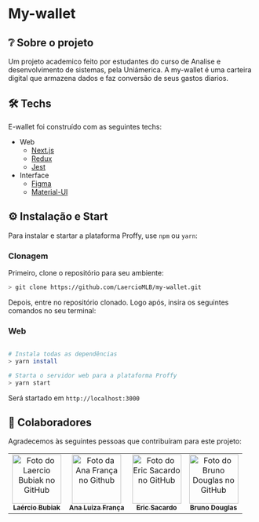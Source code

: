 # My-wallet

## ❔ Sobre o projeto

Um projeto academico feito por estudantes do curso de Analise e desenvolvimento de sistemas, pela Uniámerica. A my-wallet é uma carteira digital que armazena dados e faz conversão de seus gastos diarios.

## 🛠 Techs

E-wallet foi construído com as seguintes techs:

- Web
  - [Next.js](https://nextjs.org/)
  - [Redux](https://redux.js.org/)
  - [Jest](https://jestjs.io/pt-BR/)
- Interface
  - [Figma](https://www.figma.com/files/recent?fuid=873756903042474429)
  - [Material-UI](https://v4.mui.com/pt/)

## ⚙ Instalação e Start

  Para instalar e startar a plataforma Proffy, use `npm` ou `yarn`:

### Clonagem

Primeiro, clone o repositório para seu ambiente:

```bash
> git clone https://github.com/LaercioMLB/my-wallet.git
```
Depois, entre no repositório clonado.
Logo após, insira os seguintes comandos no seu terminal:

### Web

```bash

# Instala todas as dependências
> yarn install 

# Starta o servidor web para a plataforma Proffy
> yarn start 
```

Será startado em `http://localhost:3000`

## 🤝 Colaboradores

Agradecemos às seguintes pessoas que contribuíram para este projeto:

<table>
  <tr>
    <td align="center">
      <a href="#">
        <img src="https://user-images.githubusercontent.com/49946934/190514490-1bc75bcc-f694-4dfa-b10f-747a67b891d2.png" width="100px;" alt="Foto do Laercio Bubiak no GitHub"/><br>
        <sub>
          <b>Laércio Bubiak</b>
        </sub>
      </a>
    </td>
    <td align="center">
      <a href="#">
        <img src="https://user-images.githubusercontent.com/49946934/190514820-38f39be3-ef06-42c9-ab4f-1e7ac0520ce1.png" width="100px;" alt="Foto da Ana França no Github"/><br>
        <sub>
          <b>Ana Luiza França</b>
        </sub>
      </a>
    </td>
    <td align="center">
      <a href="#">
        <img src="https://user-images.githubusercontent.com/49946934/190514615-9911dbc4-8524-4a49-bc17-347fae7f5ca9.png" width="100px;" alt="Foto do Eric Sacardo no GitHub"/><br>
        <sub>
          <b>Eric Sacardo</b>
        </sub>
      </a>
    </td>
    <td align="center">
      <a href="#">
        <img src="https://user-images.githubusercontent.com/49946934/190515914-9b9a11dd-93a8-4df7-857e-1d7458738686.png" width="100px;" alt="Foto do Bruno Douglas no GitHub"/><br>
        <sub>
          <b>Bruno Douglas</b>
        </sub>
      </a>
    </td>
  </tr>
</table>
